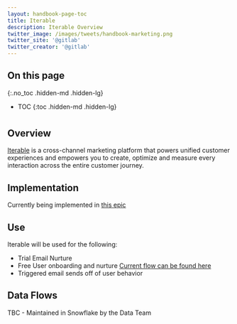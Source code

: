 ```yaml
---
layout: handbook-page-toc
title: Iterable
description: Iterable Overview
twitter_image: /images/tweets/handbook-marketing.png
twitter_site: '@gitlab'
twitter_creator: '@gitlab'
---
```

## On this page
{:.no_toc .hidden-md .hidden-lg}

- TOC
{:toc .hidden-md .hidden-lg}

# <i class="fab fa-gitlab fa-fw" style="color:rgb(252,109,38); font-size:.85em" aria-hidden="true"></i> 

## Overview
[Iterable](https://iterable.com/) is a cross-channel marketing platform that powers unified customer experiences and empowers you to create, optimize and measure every interaction across the entire customer journey.

## Implementation
Currently being implemented in [this epic](https://gitlab.com/groups/gitlab-com/marketing/-/epics/3690)

## Use
Iterable will be used for the following:
   - Trial Email Nurture
   - Free User onboarding and nurture [Current flow can be found here](https://docs.google.com/presentation/d/1nb26f7NJEY-_KNkQ3GjXVCnrBCo1Y3SeW7QTBCO_DYM/edit#slide=id.p)
   - Triggered email sends off of user behavior

## Data Flows
TBC - Maintained in Snowflake by the Data Team
